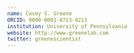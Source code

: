 ```yaml
---
name: Casey S. Greene
ORCID: 0000-0001-8713-9213
institution: University of Pennsylvania
website: http://www.greenelab.com
twitter: greenescientist
---
```

